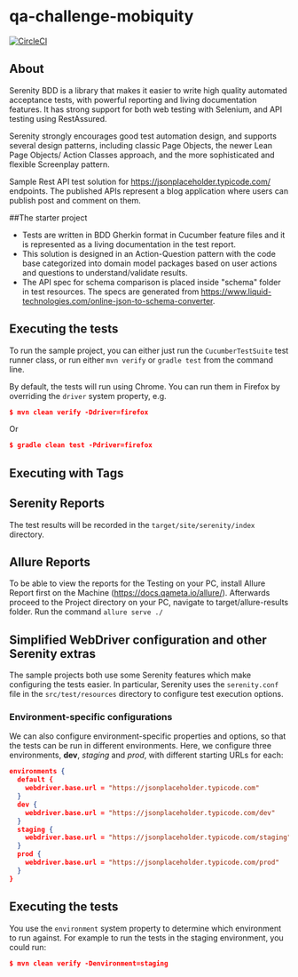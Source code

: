 # qa-challenge-mobiquity
[![CircleCI](https://circleci.com/gh/getcarlos22/qa-challenge-mobiquity.svg?style=svg)](https://circleci.com/gh/getcarlos22/qa-challenge-mobiquity)

## About 
Serenity BDD is a library that makes it easier to write high quality automated acceptance tests, with powerful reporting and living documentation features. It has strong support for both web testing with Selenium, and API testing using RestAssured.

Serenity strongly encourages good test automation design, and supports several design patterns, including classic Page Objects, the newer Lean Page Objects/ Action Classes approach, and the more sophisticated and flexible Screenplay pattern.

Sample Rest API test solution for https://jsonplaceholder.typicode.com/ endpoints. The published APIs represent a blog application where users can publish post and comment on them.

##The starter project
- Tests are written in BDD Gherkin format in Cucumber feature files and it is represented as a living documentation in the test report. 
- This solution is designed in an Action-Question pattern with the code base categorized into domain model packages based on user actions and questions to understand/validate results. 
- The API spec for schema comparison is placed inside "schema" folder in test resources. The specs are generated from https://www.liquid-technologies.com/online-json-to-schema-converter.

## Executing the tests
To run the sample project, you can either just run the `CucumberTestSuite` test runner class, or run either `mvn verify` or `gradle test` from the command line.

By default, the tests will run using Chrome. You can run them in Firefox by overriding the `driver` system property, e.g.
```json
$ mvn clean verify -Ddriver=firefox
```
Or 
```json
$ gradle clean test -Pdriver=firefox
```

## Executing with Tags

## Serenity Reports
The test results will be recorded in the `target/site/serenity/index` directory.

## Allure Reports
To be able to view the reports for the Testing on your PC, install Allure Report first on the Machine (https://docs.qameta.io/allure/). Afterwards proceed to the Project directory on your PC, navigate to target/allure-results folder. Run the command `allure serve ./` 


## Simplified WebDriver configuration and other Serenity extras
The sample projects both use some Serenity features which make configuring the tests easier. In particular, Serenity uses the `serenity.conf` file in the `src/test/resources` directory to configure test execution options.  

### Environment-specific configurations
We can also configure environment-specific properties and options, so that the tests can be run in different environments. Here, we configure three environments, __dev__, _staging_ and _prod_, with different starting URLs for each:
```json
environments {
  default {
    webdriver.base.url = "https://jsonplaceholder.typicode.com"
  }
  dev {
    webdriver.base.url = "https://jsonplaceholder.typicode.com/dev"
  }
  staging {
    webdriver.base.url = "https://jsonplaceholder.typicode.com/staging"
  }
  prod {
    webdriver.base.url = "https://jsonplaceholder.typicode.com/prod"
  }
}
```
## Executing the tests
You use the `environment` system property to determine which environment to run against. For example to run the tests in the staging environment, you could run:
```json
$ mvn clean verify -Denvironment=staging
```
